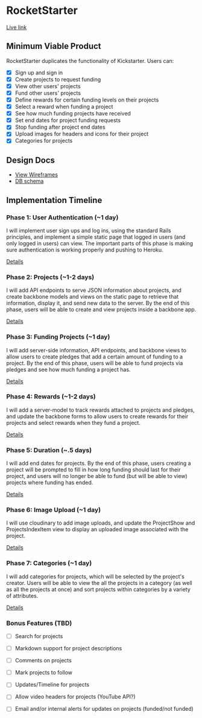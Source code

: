 # RocketStarter

[Live link][rocket]

[rocket]: http://www.rocketstarter.us/

## Minimum Viable Product
RocketStarter duplicates the functionality of Kickstarter. Users can:

- [x] Sign up and sign in
- [x] Create projects to request funding
- [x] View other users' projects
- [x] Fund other users' projects
- [x] Define rewards for certain funding levels on their projects
- [x] Select a reward when funding a project
- [x] See how much funding projects have received
- [x] Set end dates for project funding requests
- [x] Stop funding after project end dates
- [x] Upload images for headers and icons for their project
- [x] Categories for projects

## Design Docs
* [View Wireframes][views]
* [DB schema][schema]

[views]: ./docs/views.md
[schema]: ./docs/schema.md

## Implementation Timeline

### Phase 1: User Authentication (~1 day)
I will implement user sign ups and log ins, using the standard Rails principles,
and implement a simple static page that logged in users (and only logged in
users) can view. The important parts of this phase is making sure authentication
is working properly and pushing to Heroku.

[Details][phase-one]

### Phase 2: Projects (~1-2 days)
I will add API endpoints to serve JSON information about projects, and create
backbone models and views on the static page to retrieve that information,
display it, and send new data to the server. By the end of this phase, users
will be able to create and view projects inside a backbone app.

[Details][phase-two]

### Phase 3: Funding Projects (~1 day)
I will add server-side information, API endpoints, and backbone views to allow
users to create pledges that add a certain amount of funding to a project. By
the end of this phase, users will be able to fund projects via pledges and see
how much funding a project has.

[Details][phase-three]

### Phase 4: Rewards (~1-2 days)
I will add a server-model to track rewards attached to projects and pledges, and
update the backbone forms to allow users to create rewards for their projects
and select rewards when they fund a project.

[Details][phase-four]

### Phase 5: Duration (~.5 days)
I will add end dates for projects. By the end of this phase, users creating a
project will be prompted to fill in how long funding should last for their
project, and users will no longer be able to fund (but will be able to view)
projects where funding has ended.

[Details][phase-five]

### Phase 6: Image Upload (~1 day)
I will use cloudinary to add image uploads, and update the ProjectShow and
ProjectsIndexItem view to display an uploaded image associated with the project.

[Details][phase-six]

### Phase 7: Categories (~1 day)
I will add categories for projects, which will be selected by the project's 
creator. Users will be able to view the all the projects in a category (as well as
all the projects at once) and sort projects within categories by a variety of 
attributes.

[Details][phase-seven]

### Bonus Features (TBD)
- [ ] Search for projects
- [ ] Markdown support for project descriptions
- [ ] Comments on projects
- [ ] Mark projects to follow
- [ ] Updates/Timeline for projects
- [ ] Allow video headers for projects (YouTube API?)
- [ ] Email and/or internal alerts for updates on projects (funded/not funded)


[phase-one]: ./docs/phases/phase1.md
[phase-two]: ./docs/phases/phase2.md
[phase-three]: ./docs/phases/phase3.md
[phase-four]: ./docs/phases/phase4.md
[phase-five]: ./docs/phases/phase5.md
[phase-six]: ./docs/phases/phase6.md
[phase-seven]: ./docs/phases/phase7.md
